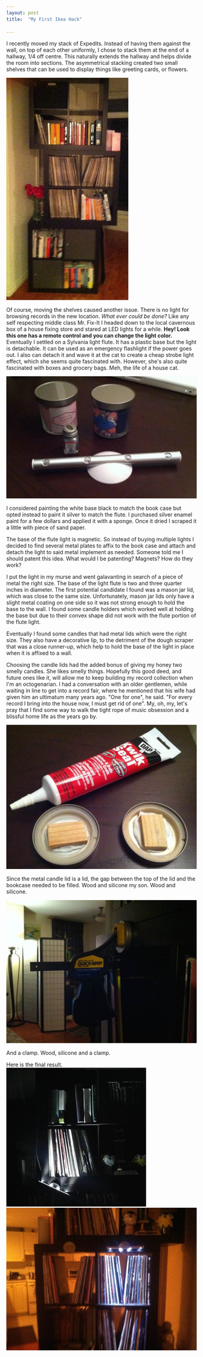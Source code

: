 ```yaml
---
layout: post
title:  "My First Ikea Hack"

---
```


I recently moved my stack of Expedits.  Instead of having them against the wall, on top of each other uniformly, I chose to stack them at the end of a hallway, 1/4 off centre.  This naturally extends the hallway and helps divide the room into sections.   The asymmetrical stacking created two small shelves that can be used to display things like greeting cards, or flowers.


<img src="/images/ikeahack/asymetrical_expedit.jpg" />

Of course, moving the shelves caused another issue. There is no light for browsing records in the new location.  _What ever could be done?_ Like any self respecting middle class Mr. Fix-It I headed down to the local cavernous box of a house fixing store and stared at LED lights for a while. **Hey! Look this one has a remote control and you can change the light color.** Eventually I settled on a Sylvania light flute.  It has a plastic base but the light is detachable. It can be used as an emergency flashlight if the power goes out. I also can detach it and wave it at the cat to create a cheap strobe light effect, which she seems quite fascinated with. However, she's also quite fascinated with boxes and grocery bags.  Meh, the life of a house cat.

<img src="/images/ikeahack/light_candle_paint.jpg" />

I considered painting the white base black to match the book case but opted instead to paint it silver to match the flute.  I purchased silver enamel paint for a few dollars and applied it with a sponge.  Once it dried I scraped it a little with piece of sand paper.

The base of the flute light is magnetic.  So instead of buying multiple lights I decided to find several metal plates to affix to the book case and attach and detach the light to said metal implement as needed.  Someone told me I should patent this idea.  What would I be patenting?  Magnets? How do they work?

I put the light in my murse and went galavanting in search of a piece of metal the right size.  The base of the light flute is two and three quarter inches in diameter.  The first potential candidate I found was a mason jar lid, which was close to the same size.  Unfortunately, mason jar lids only have a slight metal coating on one side so it was not strong enough to hold the base to the wall.  I found some candle holders which worked well at holding the base but due to their convex shape did not work with the flute portion of the flute light.

Eventually I found some candles that had metal lids which were the right size.  They also have a decorative lip, to the detriment of the dough scraper that was a close runner-up, which help to hold the base of the light in place when it is affixed to a wall. 

Choosing the candle lids had the added bonus of giving my honey two smelly candles.  She likes smelly things.  Hopefully this good deed, and future ones like it, will allow me to keep building my record collection when I'm an octogenarian. I had a conversation with an older gentlemen, while waiting in line to get into a record fair, where he mentioned that his wife had given him an ultimatum many years ago.  "One for one", he said.  "For every record I bring into the house now, I must get rid of one". My, oh, my, let's pray that I find some way to walk the tight rope of music obsession and a blissful home life as the years go by.

<img src="/images/ikeahack/caulking.jpg" />

Since the metal candle lid is a lid, the gap between the top of the lid and the bookcase needed to be filled.  Wood and silicone my son. Wood and silicone.

<img src="/images/ikeahack/clamping.jpg" />

And a clamp.  Wood, silicone and a clamp.

Here is the final result.
<img src="/images/ikeahack/final%20product.jpg" />
<img src="/images/ikeahack/two%20positions.jpg" />
